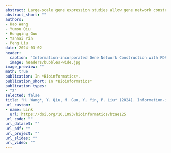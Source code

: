 ```yaml
---
abstract: Large-scale gene expression studies allow gene network construction to uncover associations among genes. To study direct associations among genes, partial correlation-based networks are preferred over marginal correlations. However, FDR control for partial correlation-based network construction is not well-studied. In addition, currently available partial correlation-based methods cannot take existing biological knowledge to help network construction while controlling FDR. In this paper, we propose a method called Partial Correlation Graph with Information Incorporation (PCGII). PCGII estimates partial correlations between each pair of genes by regularized node-wise regression that can incorporate prior knowledge while controlling the effects of all other genes. It handles high-dimensional data where the number of genes can be much larger than the sample size and controls FDR at the same time. We compare PCGII with several existing approaches through extensive simulation studies and demonstrate that PCGII has better FDR control and higher power. We apply PCGII to a plant gene expression dataset where it recovers confirmed regulatory relationships and a hub node, as well as several direct associations that shed light on potential functional relationships in the system. We also introduce a method to supplement observed data with a pseudogene to apply PCGII when no prior information is available, which also allows checking FDR control and power for real data analysis.
abstract_short: ""
authors:
- Hao Wang
- Yumou Qiu
- Hongqing Guo
- Yanhai Yin
- Peng Liu 
date: 2024-03-02
header:
  caption: 'Information-incorporated Gene Network Construction with FDR Control'
  image: headers/bubbles-wide.jpg
image_preview: ""
math: true
publication: In *Bioinformatics*.
publication_short: In *Bioinformatics*
publication_types:
- "2"
selected: false
title: "H. Wang*, Y. Qiu, M. Guo, Y. Yin, P. Liu* (2024). Information-incorporated Gene Network Construction with FDR Control. Bioinformatics"
url_custom:
- name: Link
  url: https://doi.org/10.1093/bioinformatics/btae125
url_code: ""
url_dataset: ""
url_pdf: ""
url_project: ""
url_slides: ""
url_video: ""
---
```

